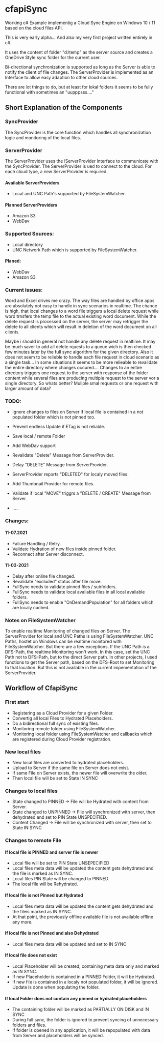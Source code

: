 # cfapiSync
Working c# Example implementig a Cloud Sync Engine on Windows 10 / 11 based on the  cloud files API.

This is very early alpha... And also my very first project written entirely in c#.

It uses the content of folder "d:\temp" as the server source and creates a OneDrive Style sync folder for the current user.

Bi-directional synchronization is supported as long as the Server is able to notify the client of file changes. The ServerProvider is implemented as an Interface to allow easy adaption to other cloud sources.

There are lot things to do, but at least for lokal folders it seems to be fully functional with sometimes an "uupppsss...."


## Short Explanation of the Components
### SyncProvider
The SyncProvider is the core function which handles all synchronization logic and monitoring of the local files.

### ServerProvider
The ServerProvider uses the IServerProvider Interface to communicate with the SyncProvider. The ServerProvider is ued to connect to the cloud. For each cloud type, a new ServerProvider is required.

#### Available ServerProviders
- Local and UNC Path's supported by FileSystemWatcher.

#### Planned ServerProviders
- Amazon S3
- WebDav


### Supported Sources:
- Local directory
- UNC Network Path which is supported by FileSystemWatcher.

#### Planed:
- WebDav
- Amazon S3

### Current issues:
Word and Excel drives me crazy. The way files are handled by office apps are absolutely not easy to handle in sync scenarios in realtime. The chance is high, that local changes to a word file triggers a local delete request while word trnsfers the temp file to the actual existing word document. While the delete request is processed on the server, the server may retrigger the delete to all clients which will result in deletion of the word document on all clients.

Maybe i should in general not handle any delete request in realtime. It may be much saver to add all delete rquests to a queue wich is then checked few minutes later by the full sync algorithm for the given directory. Also it does not seem to be relieble to handle each file request in cloud scenario as a single task... In some situations it seems to be more relieable to revalidate the entire directory where changes occured....  Changes to an entire directory triggers one request to the server with response of the folder content while several files are producing multiple request to the server vor a single directory. So whats better? Muliple smal requests or one request with larger amount of data?


### TODO:
- Ignore changes to files on Server if local file is contained in a not populated folder which is not pinned too.

- Prevent endless Update if ETag is not reliable.
- Save local / remote Folder
- Add WebDav support
- Revalidate "Delete" Message from ServerProvider.
- Delay "DELETE" Message from ServerProvider.
- ServerProvider reports "DELETED" for localy moved files.
- Add Thumbnail Provider for remote files.
- Validate if local "MOVE" triggrs a "DELETE / CREATE" Message from Server.
- .....

### Changes:
#### 11-07.2021
- Failure Handling / Retry.
- Validate Hydration of new files inside pinned folder.
- Reconnect after Server disconnect.

#### 11-03-2021
- Delay after online file changed.
- Revalidate "excluded" status after file move.
- FullSync needs to validate pinned files / subfolders.
- FullSync needs to validate local available files in all local available folders.
- FullSync needs to enable "OnDemandPopulation" for all folders which are localy cached.  


### Notes on FileSystemWatcher
To enable realtime Monitoring of changed files on Server. The ServerProvider for local and UNC Paths is using FileSystemWatcher.
UNC Paths, hostet on Windows can be realtime monitored with FileSystemWatcher. But there are a few exceptions.
If the UNC Path is a DFS-Path, the realtime Monitoring won't work. In this case, set the UNC Path not to DFS-Path, but to the direct Server path.
In other projects, I used functions to get the Server path, based on the DFS-Root to set Monitoring to that location. But this is not available in the current impementation of the ServerProvider.


## Workflow of CfapiSync

### First start
- Registering as a Cloud Provider for a given Folder.
- Convertig all local Files to Hydrated Placeholders.
- Do a bidirectional full sync of existing files.
- Monitoring remote folder using FileSystemWatcher.
- Monitoring local folder using FileSystemWatcher and callbacks which are registered during Cloud Provider registration.

### New local files
- New local files are converted to hydrated placeholders.
- Upload to Server if the same file on Server does not exist.
- If same File on Server exists, the newer file will overwrite the older.
- Then local file will be set to State IN SYNC

### Changes to local files
- State changed to PINNED -> File will be Hydrated with content from Server.
- State changed to UNPINNED -> File will synchronized with server, then dehydrated and set to PIN State UNSPECIFIED.
- Content Changed -> File will be synchronized with server, then set to State IN SYNC

### Changes to remote File
#### If local file is PINNED and server file is newer 
- Local file will be set to PIN State UNSEPECIFIED
- Local files meta data will be updated the content gets dehydrated and the file is marked as IN SYNC.
- Local files PIN State will be changed to PINNED.
- The local file will be Rehydrated.

#### If local file is not Pinned but Hydrated
- Local files meta data will be updated the content gets dehydrated and the fileis marked as IN SYNC.
- At that point, the previously offline available file is not available offline any more.

#### If local file is not Pinned and also Dehydrated
- Local files meta data will be updated and set to IN SYNC

#### If local file does not exist
- Local Placeholder will be created, containing meta data only and marked as IN SYNC.
- If new Placeholder is contained in a PINNED Folder, it will be Hydrated.
- If new file is contained in a localy not populated folder, it will be ignored. Update is done when populating the folder.

#### If local Folder does not contain any pinned or hydrated placeholders
- The containing folder will be marked as PARTIALLY ON DISK and IN SYNC
- During full sync, the folder is ignored to prevent syncing of unnecessary folders and files.
- If folder is opened in any application, it will be repopulated with data from Server and placeholders will be synced.
